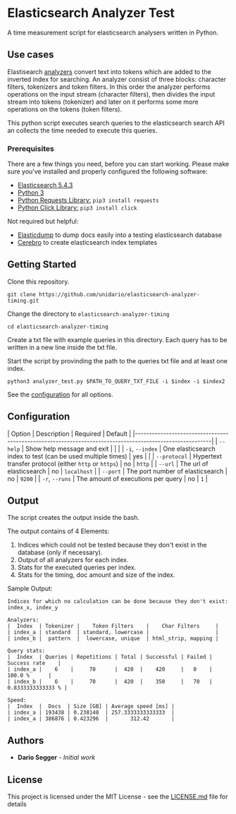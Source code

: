 # Elasticsearch Analyzer Test

A time measurement script for elasticsearch analysers written in Python.

## Use cases

Elastisearch [analyzers](https://www.elastic.co/guide/en/elasticsearch/reference/current/analysis.html) convert text into tokens which are added to the inverted index for searching.
An analyzer consist of three blocks: character filters, tokenizers and token filters.
In this order the analyzer performs operations on the input stream (character filters), then divides the input stream into tokens (tokenizer) and later on it performs some more operations on the tokens (token filters).

This python script executes search queries to the elasticsearch search API an collects the time needed to execute this queries.

### Prerequisites

There are a few things you need, before you can start working. Please make sure you've installed and properly configured the following software:

* [Elasticsearch 5.4.3](https://www.elastic.co/downloads/elasticsearch)
* [Python 3](https://www.python.org/downloads/)
* [Python Requests Library:](http://docs.python-requests.org/en/master/) `pip3 install requests`
* [Python Click Library:](http://click.pocoo.org/5/) `pip3 install click`

Not required but helpful:
* [Elasticdump](https://www.npmjs.com/package/elasticdump) to dump docs easily into a testing elasticsearch database
* [Cerebro](https://github.com/lmenezes/cerebro) to create elasticsearch index templates

## Getting Started

Clone this repository.
```
git clone https://github.com/unidario/elasticsearch-analyzer-timing.git
```

Change the directory to `elasticsearch-analyzer-timing`
```
cd elasticsearch-analyzer-timing
```

Create a txt file with example queries in this directory.
Each query has to be written in a new line inside the txt file.

Start the script by provinding the path to the queries txt file and at least one index.

```
python3 analyzer_test.py $PATH_TO_QUERY_TXT_FILE -i $index -i $index2
```

See the [configuration](#Configuration) for all options.

## Configuration

| Option          | Description                                                  | Required | Default     |
|---------------------------------------------------------------------------------------------------------|
| `--help`        | Show help message and exit                                   |          |             |
| `-i`, `--index` | One elasticsearch index to test (can be used multiple times) | yes      |             |
| `--protocol`    | Hypertext transfer protocol (either `http` or `https`)       | no       | `http`      |
| `--url`         | The url of elasticsearch                                     | no       | `localhost` |
| `--port`        | The port number of elasticsearch                             | no       | `9200`      |
| `-r`, `--runs`  | The amount of executions per query                           | no       | `1`         |

## Output

The script creates the output inside the bash.

The output contains of 4 Elements:
1. Indices which could not be tested because they don't exist in the database (only if necessary).
2. Output of all analyzers for each index.
3. Stats for the executed queries per index.
4. Stats for the timing, doc amount and size of the index.

Sample Output:
```
Indices for which no calculation can be done because they don't exist:
index_x, index_y

Analyzers:
|  Index  | Tokenizer |    Token Filters    |    Char Filters     |
| index_a | standard  | standard, lowercase |                     |
| index_b |  pattern  |  lowercase, unique  | html_strip, mapping |

Query stats:
|  Index  | Queries | Repetitions | Total | Successful | Failed |   Success rate    |
| index_a |    6    |     70      |  420  |    420     |   0    |      100.0 %      |
| index_b |    6    |     70      |  420  |    350     |   70   | 0.8333333333333 % |

Speed:
|  Index  |  Docs  | Size [GB] | Average speed [ms] |
| index_a | 193438 | 0.238148  | 257.3333333333333  |
| index_a | 386876 | 0.423296  |       312.42       |

```

## Authors

* **Dario Segger** - *Initial work*


## License

This project is licensed under the MIT License - see the [LICENSE.md](LICENSE.md) file for details
